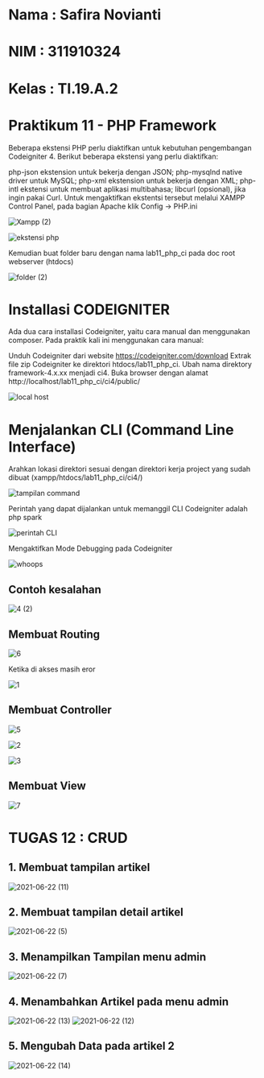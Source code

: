 # Nama : Safira Novianti
# NIM : 311910324
# Kelas : TI.19.A.2
# Praktikum 11 - PHP Framework

Beberapa ekstensi PHP perlu diaktifkan untuk kebutuhan pengembangan Codeigniter 4. Berikut beberapa ekstensi yang perlu diaktifkan:

php-json ekstension untuk bekerja dengan JSON; php-mysqlnd native driver untuk MySQL; php-xml ekstension untuk bekerja dengan XML; php-intl ekstensi untuk membuat aplikasi multibahasa; libcurl (opsional), jika ingin pakai Curl. Untuk mengaktifkan ekstentsi tersebut melalui XAMPP Control Panel, pada bagian Apache klik Config -> PHP.ini

![Xampp (2)](https://user-images.githubusercontent.com/56381081/122051560-ef9f7180-ce0e-11eb-9041-4bda698650fc.png)

![ekstensi php](https://user-images.githubusercontent.com/56381081/122051533-e8786380-ce0e-11eb-8154-52ceb2f560cb.png)

Kemudian buat folder baru dengan nama lab11_php_ci pada doc root webserver (htdocs)

![folder (2)](https://user-images.githubusercontent.com/56381081/122056478-d220d680-ce13-11eb-9e8f-5d8e2513d0f8.png)

# Installasi CODEIGNITER
Ada dua cara installasi Codeigniter, yaitu cara manual dan menggunakan composer. Pada praktik kali ini menggunakan cara manual:

Unduh Codeigniter dari website https://codeigniter.com/download Extrak file zip Codeigniter ke direktori htdocs/lab11_php_ci. Ubah nama direktory framework-4.x.xx menjadi ci4. Buka browser dengan alamat http://localhost/lab11_php_ci/ci4/public/

![local host](https://user-images.githubusercontent.com/56381081/122051540-ea422700-ce0e-11eb-97bc-d8bd52833e2f.png)

# Menjalankan CLI (Command Line Interface)
Arahkan lokasi direktori sesuai dengan direktori kerja project yang sudah dibuat (xampp/htdocs/lab11_php_ci/ci4/)

![tampilan command](https://user-images.githubusercontent.com/56381081/122051544-eca48100-ce0e-11eb-890b-324e92e43a04.png)

Perintah yang dapat dijalankan untuk memanggil CLI Codeigniter adalah php spark

![perintah CLI](https://user-images.githubusercontent.com/56381081/122051541-eadabd80-ce0e-11eb-84c8-fdfaea8ade7d.png)

Mengaktifkan Mode Debugging pada Codeigniter

![whoops](https://user-images.githubusercontent.com/56381081/122051551-edd5ae00-ce0e-11eb-8bc8-94a98b439ac8.png)

## Contoh kesalahan

![4 (2)](https://user-images.githubusercontent.com/56381081/122946547-a79ac480-d3a3-11eb-8352-e2a5273d3245.png)

## Membuat Routing

![6](https://user-images.githubusercontent.com/56381081/122946552-a9648800-d3a3-11eb-8912-0cc72ac22db9.jpg)

Ketika di akses masih eror

![1](https://user-images.githubusercontent.com/56381081/122946559-a9fd1e80-d3a3-11eb-99f7-88a9576a16fa.jpg)

## Membuat Controller

![5](https://user-images.githubusercontent.com/56381081/122946550-a8cbf180-d3a3-11eb-9e6f-2e573549e380.jpg)

![2](https://user-images.githubusercontent.com/56381081/122946564-ab2e4b80-d3a3-11eb-9fbe-b278adb48e06.jpg)

![3](https://user-images.githubusercontent.com/56381081/122946537-a5d10100-d3a3-11eb-8037-847ffd236688.jpg)

## Membuat View

![7](https://user-images.githubusercontent.com/56381081/122948117-dd8c7880-d3a4-11eb-9251-ae7fc02701da.jpg)

# TUGAS 12 : CRUD

## 1. Membuat tampilan artikel
![2021-06-22 (11)](https://user-images.githubusercontent.com/81462436/122957733-6c50c380-d3ac-11eb-93a8-724f1b15397a.png)

## 2. Membuat tampilan detail artikel
![2021-06-22 (5)](https://user-images.githubusercontent.com/81462436/122956306-162f5080-d3ab-11eb-8331-dcf5a37d119c.png)

## 3. Menampilkan Tampilan menu admin
![2021-06-22 (7)](https://user-images.githubusercontent.com/81462436/122956311-17607d80-d3ab-11eb-99be-6627e00ad3e4.png)

## 4. Menambahkan Artikel pada menu admin
![2021-06-22 (13)](https://user-images.githubusercontent.com/81462436/122960742-ecc3f400-d3ad-11eb-98b5-ec07d3674f9e.png)
![2021-06-22 (12)](https://user-images.githubusercontent.com/81462436/122960498-aa021c00-d3ad-11eb-94e9-3cbe13d77c1b.png)

## 5. Mengubah Data pada artikel 2
![2021-06-22 (14)](https://user-images.githubusercontent.com/81462436/122961481-a327d900-d3ae-11eb-92d1-57fa5c332463.png)
